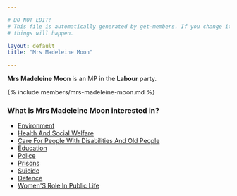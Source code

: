 ```yaml
---

# DO NOT EDIT!
# This file is automatically generated by get-members. If you change it, bad
# things will happen.

layout: default
title: "Mrs Madeleine Moon"

---
```


**Mrs Madeleine Moon** is an MP in the **Labour** party.

{% include members/mrs-madeleine-moon.md %}

### What is Mrs Madeleine Moon interested in?


* [Environment](/interests/environment.html)
* [Health And Social Welfare](/interests/health-and-social-welfare.html)
* [Care For People With Disabilities And Old People](/interests/care-for-people-with-disabilities-and-old-people.html)
* [Education](/interests/education.html)
* [Police](/interests/police.html)
* [Prisons](/interests/prisons.html)
* [Suicide](/interests/suicide.html)
* [Defence](/interests/defence.html)
* [Women'S Role In Public Life](/interests/womens-role-in-public-life.html)

